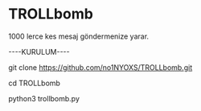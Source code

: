 # TROLLbomb
1000 lerce kes mesaj göndermenize yarar.




----KURULUM----

git clone https://github.com/no1NYOXS/TROLLbomb.git

cd TROLLbomb

python3 trollbomb.py
